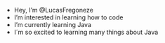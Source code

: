 - Hey, I’m @LucasFregoneze
- I’m interested in learning how to code 
- I’m currently learning Java
- I´m so excited to learning many things about Java

<!---
LucasFregoneze/LucasFregoneze is a ✨ special ✨ repository because its `README.md` (this file) appears on your GitHub profile.
You can click the Preview link to take a look at your changes.
--->
